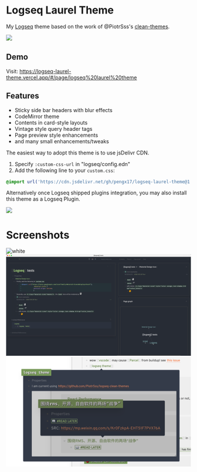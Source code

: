 # Logseq Laurel Theme

My [Logseq](https://logseq.com) theme based on the work of @PiotrSss's [clean-themes](https://github.com/PiotrSss/logseq-clean-themes).

<img src="laurel.png" width="100"/>

## Demo
Visit: https://logseq-laurel-theme.vercel.app/#/page/logseq%20laurel%20theme

## Features

- Sticky side bar headers with blur effects
- CodeMirror theme
- Contents in card-style layouts
- Vintage style query header tags
- Page preview style enhancements
- and many small enhancements/tweaks

The easiest way to adopt this theme is to use jsDelivr CDN.

1. Specify `:custom-css-url` in "logseq/config.edn"
2. Add the following line to your `custom.css`:
  ```css
  @import url('https://cdn.jsdelivr.net/gh/pengx17/logseq-laurel-theme@1.7.0/custom.css');
  ```

Alternatively once Logseq shipped plugins integration, you may also install this theme as a Logseq Plugin.

<img src="plugin.png" height="300"/>

# Screenshots
![white](./white.png)
![black](./black.png)
![preview](./page-preview.png)
